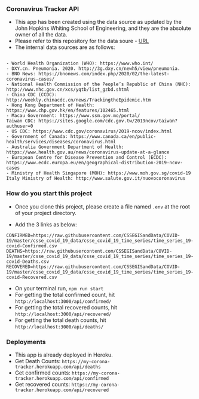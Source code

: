 ### Coronavirus Tracker API

- This app has been created using the data source as updated by the John Hopkins Whiting School of Engineering, and they are the absolute owner of all the data.
- Please refer to this repository for the data soure - [URL](https://github.com/CSSEGISandData/COVID-19)
- The internal data sources are as follows:

```Data Sources:

- World Health Organization (WHO): https://www.who.int/
- DXY.cn. Pneumonia. 2020. http://3g.dxy.cn/newh5/view/pneumonia.
- BNO News: https://bnonews.com/index.php/2020/02/the-latest-coronavirus-cases/
- National Health Commission of the People’s Republic of China (NHC):
http://www.nhc.gov.cn/xcs/yqtb/list_gzbd.shtml
- China CDC (CCDC): http://weekly.chinacdc.cn/news/TrackingtheEpidemic.htm
- Hong Kong Department of Health: https://www.chp.gov.hk/en/features/102465.html
- Macau Government: https://www.ssm.gov.mo/portal/
Taiwan CDC: https://sites.google.com/cdc.gov.tw/2019ncov/taiwan?authuser=0
- US CDC: https://www.cdc.gov/coronavirus/2019-ncov/index.html
- Government of Canada: https://www.canada.ca/en/public-health/services/diseases/coronavirus.html
- Australia Government Department of Health: https://www.health.gov.au/news/coronavirus-update-at-a-glance
- European Centre for Disease Prevention and Control (ECDC): https://www.ecdc.europa.eu/en/geographical-distribution-2019-ncov-cases
- Ministry of Health Singapore (MOH): https://www.moh.gov.sg/covid-19
Italy Ministry of Health: http://www.salute.gov.it/nuovocoronavirus
```


### How do you start this project

- Once you clone this project, please create a file named `.env` at the root of your project directory.

- Add the 3 links as below:
```
CONFIRMED=https://raw.githubusercontent.com/CSSEGISandData/COVID-19/master/csse_covid_19_data/csse_covid_19_time_series/time_series_19-covid-Confirmed.csv
DEATHS=https://raw.githubusercontent.com/CSSEGISandData/COVID-19/master/csse_covid_19_data/csse_covid_19_time_series/time_series_19-covid-Deaths.csv
RECOVERED=https://raw.githubusercontent.com/CSSEGISandData/COVID-19/master/csse_covid_19_data/csse_covid_19_time_series/time_series_19-covid-Recovered.csv
```

- On your terminal run, `npm run start`
- For getting the total confirmed count, hit `http://localhost:3000/api/confirmed/`
- For getting the total recovered counts, hit `http://localhost:3000/api/recovered/`
- For getting the total death counts, hit `http://localhost:3000/api/deaths/`

### Deployments

- This app is already deployed in Heroku.
- Get Death Counts: `https://my-corona-tracker.herokuapp.com/api/deaths`
- Get confirmed counts: `https://my-corona-tracker.herokuapp.com/api/confirmed`
- Get recovered counts: `https://my-corona-tracker.herokuapp.com/api/recovered`
